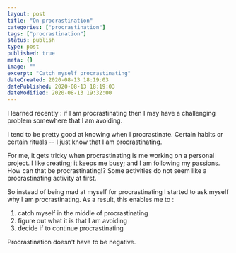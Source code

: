 ```yaml
---
layout: post
title: "On procrastination"
categories: ["procrastination"]
tags: ["procrastination"]
status: publish
type: post
published: true
meta: {}
image: ""
excerpt: "Catch myself procrastinating"
dateCreated: 2020-08-13 18:19:03
datePublished: 2020-08-13 18:19:03
dateModified: 2020-08-13 19:32:00
---
```


I learned recently : if I am procrastinating then I may have a challenging problem somewhere that I am avoiding.

I tend to be pretty good at knowing when I procrastinate. Certain habits or certain rituals -- I just know that I am procrastinating.

For me, it gets tricky when procrastinating is me working on a personal project. I like creating; it keeps me busy; and I am following my passions. How can that be procrastinating!? Some activities do not seem like a procrastinating activity at first.

So instead of being mad at myself for procrastinating I started to ask myself why I am procrastinating. As a result, this enables me to :

1.  catch myself in the middle of procrastinating
2.  figure out what it is that I am avoiding
3.  decide if to continue procrastinating

Procrastination doesn't have to be negative.
